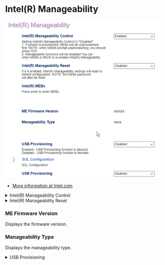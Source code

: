 # Intel(R) Manageability #

![](./img/thinkcenter_intel_r_manageability.png)

 - [More information at Intel.com](https://software.intel.com/sites/manageability/AMT_Implementation_and_Reference_Guide/default.htm)

<details><summary>Intel(R) Manageability Control</summary>

<!-- TODO: feature confirmation-->

One of 2 possible options for Intel(R) Manageability Control:

1.  **Enabled** - enables Intel(R) Manageability Control. Default.
2.  Disabled - disables Intel(R) Manageability Control.

<!-- TODO: add WMI -->

**WARNING:** If you set Intel(R) Manageability Control to "Disabled":

 1. If system is provisioned, MEBx will be unprovisioned
first. <strong>When the unprovsioning prompt appears, select YES.</strong>

 2. Manageability functions will be disabled. <strong>You can
enter ME-BX or BIOS to re-enable Intel(R) Manageability.</strong>.

</details>


<details><summary>Intel(R) Manageability Reset</summary>

Return Intel(R) Manageability settings to default configuration.

One of 2 possible options for Intel(R) Manageability Reset:

1. **Enabled** - enables Intel(R) Manageability Reset. Default.
2. Disabled - disables Intel(R) Manageability Reset.

**Note:**  WARNING: the MEBx password will also be reset.

</details>

### ME Firmware Version ###

Displays the firmware version.

<!-- TODO: styles-->

### Manageability Type ###

Displays the manageability type.

<!-- TODO: styles-->

</details>

<details><summary>USB Provisioning</summary>


One of 2 possible options for USB provisioning:

1.  **Enabled** - enables USB provisioning. Default.
2.  Disabled - disables USB provisioning.

<!-- TODO: add WMI
| WMI Setting name | Values | SVP Req'd | AMD/Intel |
|:---|:---|:---|:---|
| USBProvisioning | setting_values | yes_no | amd_intel |
-->

</details>
